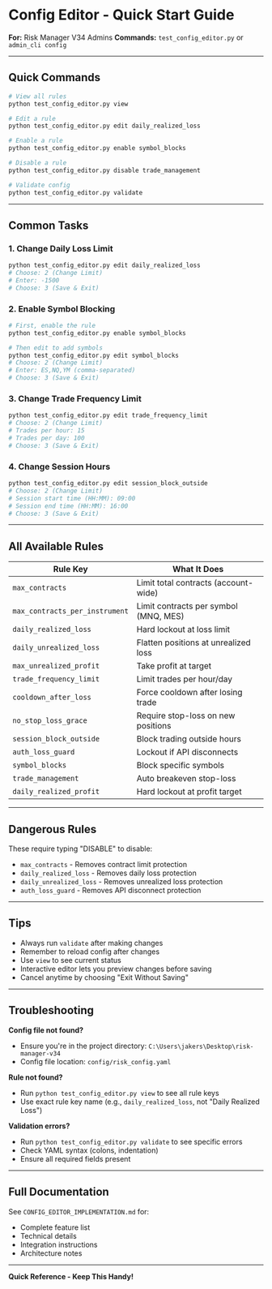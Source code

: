 # Config Editor - Quick Start Guide

**For:** Risk Manager V34 Admins
**Commands:** `test_config_editor.py` or `admin_cli config`

---

## Quick Commands

```bash
# View all rules
python test_config_editor.py view

# Edit a rule
python test_config_editor.py edit daily_realized_loss

# Enable a rule
python test_config_editor.py enable symbol_blocks

# Disable a rule
python test_config_editor.py disable trade_management

# Validate config
python test_config_editor.py validate
```

---

## Common Tasks

### 1. Change Daily Loss Limit

```bash
python test_config_editor.py edit daily_realized_loss
# Choose: 2 (Change Limit)
# Enter: -1500
# Choose: 3 (Save & Exit)
```

### 2. Enable Symbol Blocking

```bash
# First, enable the rule
python test_config_editor.py enable symbol_blocks

# Then edit to add symbols
python test_config_editor.py edit symbol_blocks
# Choose: 2 (Change Limit)
# Enter: ES,NQ,YM (comma-separated)
# Choose: 3 (Save & Exit)
```

### 3. Change Trade Frequency Limit

```bash
python test_config_editor.py edit trade_frequency_limit
# Choose: 2 (Change Limit)
# Trades per hour: 15
# Trades per day: 100
# Choose: 3 (Save & Exit)
```

### 4. Change Session Hours

```bash
python test_config_editor.py edit session_block_outside
# Choose: 2 (Change Limit)
# Session start time (HH:MM): 09:00
# Session end time (HH:MM): 16:00
# Choose: 3 (Save & Exit)
```

---

## All Available Rules

| Rule Key | What It Does |
|----------|-------------|
| `max_contracts` | Limit total contracts (account-wide) |
| `max_contracts_per_instrument` | Limit contracts per symbol (MNQ, MES) |
| `daily_realized_loss` | Hard lockout at loss limit |
| `daily_unrealized_loss` | Flatten positions at unrealized loss |
| `max_unrealized_profit` | Take profit at target |
| `trade_frequency_limit` | Limit trades per hour/day |
| `cooldown_after_loss` | Force cooldown after losing trade |
| `no_stop_loss_grace` | Require stop-loss on new positions |
| `session_block_outside` | Block trading outside hours |
| `auth_loss_guard` | Lockout if API disconnects |
| `symbol_blocks` | Block specific symbols |
| `trade_management` | Auto breakeven stop-loss |
| `daily_realized_profit` | Hard lockout at profit target |

---

## Dangerous Rules

These require typing "DISABLE" to disable:

- `max_contracts` - Removes contract limit protection
- `daily_realized_loss` - Removes daily loss protection
- `daily_unrealized_loss` - Removes unrealized loss protection
- `auth_loss_guard` - Removes API disconnect protection

---

## Tips

- Always run `validate` after making changes
- Remember to reload config after changes
- Use `view` to see current status
- Interactive editor lets you preview changes before saving
- Cancel anytime by choosing "Exit Without Saving"

---

## Troubleshooting

**Config file not found?**
- Ensure you're in the project directory: `C:\Users\jakers\Desktop\risk-manager-v34`
- Config file location: `config/risk_config.yaml`

**Rule not found?**
- Run `python test_config_editor.py view` to see all rule keys
- Use exact rule key name (e.g., `daily_realized_loss`, not "Daily Realized Loss")

**Validation errors?**
- Run `python test_config_editor.py validate` to see specific errors
- Check YAML syntax (colons, indentation)
- Ensure all required fields present

---

## Full Documentation

See `CONFIG_EDITOR_IMPLEMENTATION.md` for:
- Complete feature list
- Technical details
- Integration instructions
- Architecture notes

---

**Quick Reference - Keep This Handy!**
